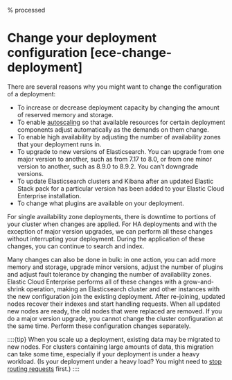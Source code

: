 % processed

# Change your deployment configuration [ece-change-deployment]

There are several reasons why you might want to change the configuration of a deployment:

* To increase or decrease deployment capacity by changing the amount of reserved memory and storage.
* To enable [autoscaling](../../../deploy-manage/autoscaling.md) so that available resources for certain deployment components adjust automatically as the demands on them change.
* To enable high availability by adjusting the number of availability zones that your deployment runs in.
* To upgrade to new versions of Elasticsearch. You can upgrade from one major version to another, such as from 7.17 to 8.0, or from one minor version to another, such as 8.9.0 to 8.9.2. You can’t downgrade versions.
* To update Elasticsearch clusters and Kibana after an updated Elastic Stack pack for a particular version has been added to your Elastic Cloud Enterprise installation.
* To change what plugins are available on your deployment.

For single availability zone deployments, there is downtime to portions of your cluster when changes are applied. For HA deployments and with the exception of major version upgrades, we can perform all these changes without interrupting your deployment. During the application of these changes, you can continue to search and index.

Many changes can also be done in bulk: in one action, you can add more memory and storage, upgrade minor versions, adjust the number of plugins and adjust fault tolerance by changing the number of availability zones. Elastic Cloud Enterprise performs all of these changes with a grow-and-shrink operation, making an Elasticsearch cluster and other instances with the new configuration join the existing deployment. After re-joining, updated nodes recover their indexes and start handling requests. When all updated new nodes are ready, the old nodes that were replaced are removed. If you do a major version upgrade, you cannot change the cluster configuration at the same time. Perform these configuration changes separately.

::::{tip} 
When you scale up a deployment, existing data may be migrated to new nodes. For clusters containing large amounts of data, this migration can take some time, especially if your deployment is under a heavy workload. (Is your deployment under a heavy load? You might need to [stop routing requests](../../../deploy-manage/maintenance/ece/deployments-maintenance.md) first.)
::::








